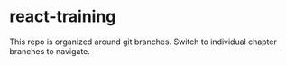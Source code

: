 # react-training

This repo is organized around git branches. Switch to individual chapter branches to navigate. 